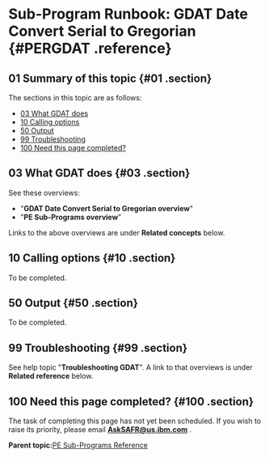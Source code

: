 # Sub-Program Runbook: GDAT Date Convert Serial to Gregorian {#PERGDAT .reference}

## 01 Summary of this topic {#01 .section}

The sections in this topic are as follows:

-   [03 What GDAT does](PERGDAT.md#03)
-   [10 Calling options](PERGDAT.md#10)
-   [50 Output](PERGDAT.md#50)
-   [99 Troubleshooting](PERGDAT.md#99)
-   [100 Need this page completed?](PERGDAT.md#100)

## 03 What GDAT does {#03 .section}

See these overviews:

-   "**GDAT Date Convert Serial to Gregorian overview**"
-   "**PE Sub-Programs overview**"

Links to the above overviews are under **Related concepts** below.

## 10 Calling options {#10 .section}

To be completed.

## 50 Output {#50 .section}

To be completed.

## 99 Troubleshooting {#99 .section}

See help topic "**Troubleshooting GDAT**". A link to that overviews is under **Related reference** below.

## 100 Need this page completed? {#100 .section}

The task of completing this page has not yet been scheduled. If you wish to raise its priority, please email **AskSAFR@us.ibm.com** .

**Parent topic:**[PE Sub-Programs Reference](../html/AAR560PMSubProgRef.md)

